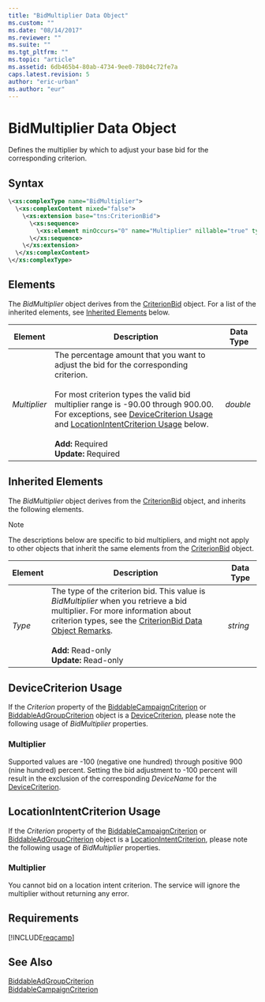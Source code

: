 ```yaml
---
title: "BidMultiplier Data Object"
ms.custom: ""
ms.date: "08/14/2017"
ms.reviewer: ""
ms.suite: ""
ms.tgt_pltfrm: ""
ms.topic: "article"
ms.assetid: 6db465b4-80ab-4734-9ee0-78b04c72fe7a
caps.latest.revision: 5
author: "eric-urban"
ms.author: "eur"
---
```

# BidMultiplier Data Object
Defines the multiplier by which to adjust your base bid for the corresponding criterion.

## Syntax

```xml
\<xs:complexType name="BidMultiplier">
  \<xs:complexContent mixed="false">
    \<xs:extension base="tns:CriterionBid">
      \<xs:sequence>
        \<xs:element minOccurs="0" name="Multiplier" nillable="true" type="xs:double" />
      \</xs:sequence>
    \</xs:extension>
  \</xs:complexContent>
\</xs:complexType>
```

## <a name="Elements"></a>Elements
The *BidMultiplier* object derives from the [CriterionBid](../campaign-api/criterionbid-data-object.md) object. For a list of the inherited elements, see [Inherited Elements](#InheritedElements) below.

|Element|Description|Data Type|
|-----------|---------------|-------------|
|*Multiplier*|The percentage amount that you want to adjust the bid for the corresponding criterion. <br/><br/>For most criterion types the valid bid multiplier range is -90.00 through 900.00. For exceptions, see [DeviceCriterion Usage](#devicecriterion) and [LocationIntentCriterion Usage](#locationintentcriterion) below.<br/><br/>**Add:** Required<br/>**Update:** Required|*double*|

## <a name="InheritedElements"></a>Inherited Elements
The *BidMultiplier* object derives from the [CriterionBid](../campaign-api/criterionbid-data-object.md) object, and inherits the following elements. 

> [!NOTE]
> The descriptions below are specific to bid multipliers, and might not apply to other objects that inherit the same elements from the [CriterionBid](../campaign-api/criterionbid-data-object.md) object.

|Element|Description|Data Type|
|-----------|---------------|-------------|
|*Type*|The type of the criterion bid. This value is *BidMultiplier* when you retrieve a bid multiplier. For more information about criterion types, see the [CriterionBid Data Object Remarks](../campaign-api/criterionbid-data-object.md#remarks).<br/><br/>**Add:** Read-only<br/>**Update:** Read-only|*string*|

## <a name="devicecriterion"></a>DeviceCriterion Usage
If the *Criterion* property of the [BiddableCampaignCriterion](../campaign-api/biddablecampaigncriterion-data-object.md) or [BiddableAdGroupCriterion](../campaign-api/biddableadgroupcriterion-data-object.md) object is a [DeviceCriterion](../campaign-api/devicecriterion-data-object.md), please note the following usage of *BidMultiplier* properties.

### <a name="devicecriterion_multiplier"></a>Multiplier
Supported values are -100 (negative one hundred) through positive 900 (nine hundred) percent. Setting the bid adjustment to -100 percent will result in the exclusion of the corresponding *DeviceName* for the [DeviceCriterion](../campaign-api/devicecriterion-data-object.md). 

## <a name="locationintentcriterion"></a>LocationIntentCriterion Usage
If the *Criterion* property of the [BiddableCampaignCriterion](../campaign-api/biddablecampaigncriterion-data-object.md) or [BiddableAdGroupCriterion](../campaign-api/biddableadgroupcriterion-data-object.md) object is a [LocationIntentCriterion](../campaign-api/locationintentcriterion-data-object.md), please note the following usage of *BidMultiplier* properties.

### <a name="locationintentcriterion_multiplier"></a>Multiplier
You cannot bid on a location intent criterion. The service will ignore the multiplier without returning any error.


## Requirements
[!INCLUDE[reqcamp](../campaign-api/includes/reqcamp.md)]
## See Also
[BiddableAdGroupCriterion](../campaign-api/biddableadgroupcriterion-data-object.md)  
[BiddableCampaignCriterion](../campaign-api/biddablecampaigncriterion-data-object.md)  

